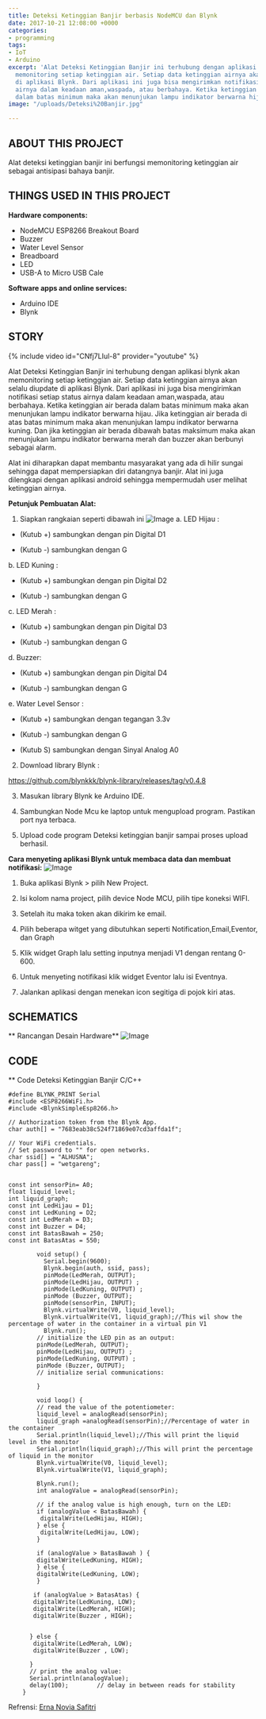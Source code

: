 ```yaml
---
title: Deteksi Ketinggian Banjir berbasis NodeMCU dan Blynk
date: 2017-10-21 12:08:00 +0000
categories:
- programming
tags:
- IoT
- Arduino
excerpt: 'Alat Deteksi Ketinggian Banjir ini terhubung dengan aplikasi blynk akan
  memonitoring setiap ketinggian air. Setiap data ketinggian airnya akan selalu diupdate
  di aplikasi Blynk. Dari aplikasi ini juga bisa mengirimkan notifikasi setiap status
  airnya dalam keadaan aman,waspada, atau berbahaya. Ketika ketinggian air berada
  dalam batas minimum maka akan menunjukan lampu indikator berwarna hijau. '
image: "/uploads/Deteksi%20Banjir.jpg"

---
```

## ABOUT THIS PROJECT
Alat deteksi ketinggian banjir ini berfungsi memonitoring ketinggian air sebagai antisipasi bahaya banjir.

## THINGS USED IN THIS PROJECT

**Hardware components:**
* NodeMCU ESP8266 Breakout Board
* Buzzer
* Water Level Sensor
* Breadboard
* LED
* USB-A to Micro USB Cale

**Software apps and online services:**
* Arduino IDE
* Blynk

## STORY
{% include video id="CNfj7LIul-8" provider="youtube" %}

Alat Deteksi Ketinggian Banjir ini terhubung dengan aplikasi blynk akan memonitoring setiap ketinggian air. Setiap data ketinggian airnya akan selalu diupdate di aplikasi Blynk. Dari aplikasi ini juga bisa mengirimkan notifikasi setiap status airnya dalam keadaan aman,waspada, atau berbahaya. Ketika ketinggian air berada dalam batas minimum maka akan menunjukan lampu indikator berwarna hijau. Jika ketinggian air berada di atas batas minimum maka akan menunjukan lampu indikator berwarna kuning. Dan jika ketinggian air berada dibawah batas maksimum maka akan menunjukan lampu indikator berwarna merah dan buzzer akan berbunyi sebagai alarm.

Alat ini diharapkan dapat membantu masyarakat yang ada di hilir sungai sehingga dapat mempersiapkan diri datangnya banjir. Alat ini juga dilengkapi dengan aplikasi android sehingga mempermudah user melihat ketinggian airnya.

**Petunjuk Pembuatan Alat:**
1. Siapkan rangkaian seperti dibawah ini
![Image](https://hackster.imgix.net/uploads/attachments/337307/g4431_oOuE3Ki6Yd.png?auto=compress%2Cformat&w=680&h=510&fit=max)
a. LED Hijau :

- (Kutub +) sambungkan dengan pin Digital D1

- (Kutub -) sambungkan dengan G

b. LED Kuning :

- (Kutub +) sambungkan dengan pin Digital D2

- (Kutub -) sambungkan dengan G

c. LED Merah :

- (Kutub +) sambungkan dengan pin Digital D3

- (Kutub -) sambungkan dengan G

d. Buzzer:

- (Kutub +) sambungkan dengan pin Digital D4

- (Kutub -) sambungkan dengan G

e. Water Level Sensor :

- (Kutub +) sambungkan dengan tegangan 3.3v

- (Kutub -) sambungkan dengan G

- (Kutub S) sambungkan dengan Sinyal Analog A0

2. Download library Blynk :

https://github.com/blynkkk/blynk-library/releases/tag/v0.4.8

3. Masukan library Blynk ke Arduino IDE.

4. Sambungkan Node Mcu ke laptop untuk mengupload program. Pastikan port nya terbaca.

5. Upload code program Deteksi ketinggian banjir sampai proses upload berhasil.

**Cara menyeting aplikasi Blynk untuk membaca data dan membuat notifikasi:**
![Image](https://hackster.imgix.net/uploads/attachments/337309/g4243_GV1gmf0JE2.png?auto=compress%2Cformat&w=680&h=510&fit=max)

1. Buka aplikasi Blynk > pilih New Project.

2. Isi kolom nama project, pilih device Node MCU, pilih tipe koneksi WIFI.

3. Setelah itu maka token akan dikirim ke email.

4. Pilih beberapa witget yang dibutuhkan seperti Notification,Email,Eventor, dan Graph

5. Klik widget Graph lalu setting inputnya menjadi V1 dengan rentang 0-600.

6. Untuk menyeting notifikasi klik widget Eventor lalu isi Eventnya.

7. Jalankan aplikasi dengan menekan icon segitiga di pojok kiri atas.

## SCHEMATICS

** Rancangan Desain Hardware**
![Image](https://halckemy.s3.amazonaws.com/uploads/attachments/336648/orkom_3_j1xvPnEIua.png)

## CODE

** Code Deteksi Ketinggian Banjir C/C++
```
#define BLYNK_PRINT Serial
#include <ESP8266WiFi.h>
#include <BlynkSimpleEsp8266.h>

// Authorization token from the Blynk App.
char auth[] = "7683eab38c524f71869e07cd3affda1f";

// Your WiFi credentials.
// Set password to "" for open networks.
char ssid[] = "ALHUSNA";
char pass[] = "wetgareng";


const int sensorPin= A0;
float liquid_level;
int liquid_graph;
const int LedHijau = D1;
const int LedKuning = D2;
const int LedMerah = D3;
const int Buzzer = D4;
const int BatasBawah = 250;
const int BatasAtas = 550;

        void setup() {
          Serial.begin(9600);
          Blynk.begin(auth, ssid, pass);
          pinMode(LedMerah, OUTPUT);
          pinMode(LedHijau, OUTPUT) ;
          pinMode(LedKuning, OUTPUT) ;
          pinMode (Buzzer, OUTPUT);
          pinMode(sensorPin, INPUT);
          Blynk.virtualWrite(V0, liquid_level);
          Blynk.virtualWrite(V1, liquid_graph);//This wil show the percentage of water in the container in a virtual pin V1
          Blynk.run();
        // initialize the LED pin as an output:
        pinMode(LedMerah, OUTPUT);
        pinMode(LedHijau, OUTPUT) ;
        pinMode(LedKuning, OUTPUT) ;
        pinMode (Buzzer, OUTPUT);
        // initialize serial communications:
        
        }

        void loop() {
        // read the value of the potentiometer:
        liquid_level = analogRead(sensorPin);
        liquid_graph =analogRead(sensorPin);//Percentage of water in the container 
        Serial.println(liquid_level);//This will print the liquid level in the monitor 
        Serial.println(liquid_graph);//This will print the percentage of liquid in the monitor
        Blynk.virtualWrite(V0, liquid_level);
        Blynk.virtualWrite(V1, liquid_graph);
        
        Blynk.run();
        int analogValue = analogRead(sensorPin);

        // if the analog value is high enough, turn on the LED:
        if (analogValue < BatasBawah) {
         digitalWrite(LedHijau, HIGH);
        } else {
         digitalWrite(LedHijau, LOW);
        }

        if (analogValue > BatasBawah ) {
        digitalWrite(LedKuning, HIGH);
        } else {
        digitalWrite(LedKuning, LOW);
        }

       if (analogValue > BatasAtas) {
       digitalWrite(LedKuning, LOW);
       digitalWrite(LedMerah, HIGH);
       digitalWrite(Buzzer , HIGH);
       
   
      } else {
       digitalWrite(LedMerah, LOW);
       digitalWrite(Buzzer , LOW);

      }
      // print the analog value:
      Serial.println(analogValue);
      delay(100);        // delay in between reads for stability
    }
```

Refrensi: [Erna Novia Safitri](https://dirakit.hackster.io/ernanoviasafitri/deteksi-ketinggian-banjir-berbasis-nodemcu-dan-blynk-3d25db?ref=channel&ref_id=43423_updated___&offset=25)